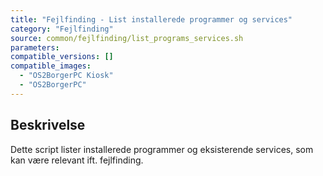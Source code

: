 ```yaml
---
title: "Fejlfinding - List installerede programmer og services"
category: "Fejlfinding"
source: common/fejlfinding/list_programs_services.sh
parameters:
compatible_versions: []
compatible_images:
  - "OS2BorgerPC Kiosk"
  - "OS2BorgerPC"
---
```


## Beskrivelse
Dette script lister installerede programmer og eksisterende services, som kan være relevant ift. fejlfinding.
